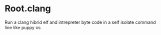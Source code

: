 # Root.clang
Run a clang hibrid elf and intrepreter byte code in a self isolate command line like puppy os
